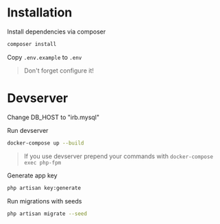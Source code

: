 # Installation

Install dependencies via composer
```bash
composer install
```
Copy ```.env.example``` to ```.env```
>Don't forget configure it!

# Devserver
Change DB_HOST to "irb.mysql"

Run devserver
```bash
docker-compose up --build
```
>If you use devserver prepend your commands with ```docker-compose exec php-fpm```

Generate app key
```bash
php artisan key:generate
```

Run migrations with seeds
```bash
php artisan migrate --seed
```
